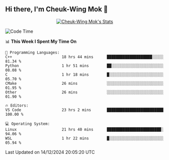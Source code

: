 ## Hi there, I'm Cheuk-Wing Mok 👋

<!--
**mozro0327/mozro0327** is a ✨ _special_ ✨ repository because its `README.md` (this file) appears on your GitHub profile.

Here are some ideas to get you started:

- 🔭 I’m currently working on ...
- 🌱 I’m currently learning ...
- 👯 I’m looking to collaborate on ...
- 🤔 I’m looking for help with ...
- 💬 Ask me about ...
- 📫 How to reach me: ...
- 😄 Pronouns: ...
- ⚡ Fun fact: ...
-->

<p align="center">
  <a href="https://github.com/mozro0327" class="rich-diff-level-one">
    <img src="https://github-readme-stats.vercel.app/api?username=mozro0327&title_color=333&text_color=777" alt="Cheuk-Wing Mok's Stats" >
    <!-- &hide=issues
    <img src="https://github-readme-stats.vercel.app/api?username=mozro0327&hide=issues&title_color=333&text_color=777" alt="Cheuk-Wing Mok's Stats" >
    -->
  </a>
</p>

<!--START_SECTION:waka-->
![Code Time](http://img.shields.io/badge/Code%20Time-3%2C121%20hrs%2012%20mins-blue)

📊 **This Week I Spent My Time On** 

```text
💬 Programming Languages: 
C++                      18 hrs 44 mins      ████████████████████░░░░░   81.34 % 
Python                   1 hr 51 mins        ██░░░░░░░░░░░░░░░░░░░░░░░   08.08 % 
C                        1 hr 18 mins        █░░░░░░░░░░░░░░░░░░░░░░░░   05.70 % 
CMake                    26 mins             ░░░░░░░░░░░░░░░░░░░░░░░░░   01.95 % 
Other                    26 mins             ░░░░░░░░░░░░░░░░░░░░░░░░░   01.90 % 

🔥 Editors: 
VS Code                  23 hrs 2 mins       █████████████████████████   100.00 % 

💻 Operating System: 
Linux                    21 hrs 40 mins      ████████████████████████░   94.06 % 
WSL                      1 hr 22 mins        █░░░░░░░░░░░░░░░░░░░░░░░░   05.94 % 
```


 Last Updated on 14/12/2024 20:05:20 UTC
<!--END_SECTION:waka-->
